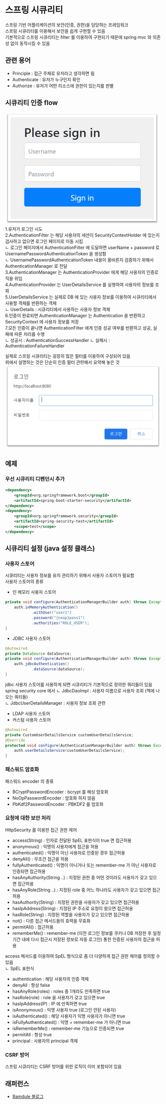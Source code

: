 # 스프링 시큐리티
스프링 기반 어플리케이션의 보안(인증, 권한)을 담당하는 프레임워크  
스프링 시큐리티를 이용해서 보안을 쉽게 구현할 수 있음  
기본적으로 스프링 시큐리티는 filter 를 이용하여 구현되기 때문에 spring mvc 와 의존성 없이 동작시킬 수 있음  

## 관련 용어
- Principle : 접근 주체로 유저라고 생각하면 됨 
- Authenticate : 유저가 누구인지 확인 
- Authorize : 유저가 어떤 리소스에 권한이 있는지를 판별

## 시큐리티 인증 flow
![chapter04-01](image/chapter04-01.png '시큐리티 동작 flow')
1.유저가 로그인 시도  
2.AuthenticationFilter 는 해당 사용자의 세션이 SecurityContextHolder 에 있는지 검사하고 없으면 로그인 페이지로 이동 시킴  
ㄴ 로그인 페이지에서 AuthenticationFilter 에 도달하면 userName + password 로 UsernamePasswordAuthenticationToken 을 생성함    
ㄴ UsernamePasswordAuthenticationToken 내용이 올바른지 검증하기 위해서 AuthenticationManager 로 전달  
3.AuthenticationManager 는 AuthenticationProvider 에게 해당 사용자의 인증로직을 위임  
4.AuthenticationProvider 는 UserDetailsService 를 실행하여 사용자의 정보를 조회  
5.UserDetailsService 는 실제로 DB 에 있는 사용자 정보를 이용하여 시큐리티에서 사용할 객체를 반환하는 객체  
ㄴ UserDetails : 시큐리티에서 사용하는 사용자 정보 객체   
6.인증이 완료되면 AuthenticationManager 는 Authentication 을 반환하고 SecurityContext 에 사용자 정보를 저장    
7.모든 인증이 끝나면 AuthenticationFilter 에게 인증 성공 여부를 반환하고 성공, 실패에 따른 처리를 수행  
ㄴ 성공시 : AuthenticationSuccessHandler
ㄴ 실패시 : AuthenticationFailureHandler
   
실제로 스프링 시큐리티는 굉장히 많은 필터를 이용하여 구성되어 있음  
위에서 설명하는 것은 단순히 인증 필터 관련해서 요약해 놓은 것  
![chapter04-02](image/chapter04-02.png '시큐리티 필터 체인')

## 예제 
### 우선 시큐리티 디펜던시 추가 
```xml
<dependency>
    <groupId>org.springframework.boot</groupId>
    <artifactId>spring-boot-starter-security</artifactId>
</dependency>
<dependency>
    <groupId>org.springframework.security</groupId>
    <artifactId>spring-security-test</artifactId>
    <scope>test</scope>
</dependency>
```

## 시큐리티 설정 (java 설정 클래스)

### 사용자 스토어 
시큐리티는 사용자 정보를 유지 관리하기 위해서 사용자 스토어가 필요함  
사용자 스토어의 종류 
- 인 메모리 사용자 스토어
```java
private void configure(AuthenticationManagerBuilder auth) throws Exception {
    auth.inMemoryAuthentication()
            .withUser("user1")
            .password("{noop}pass1")
            .authorities("ROLE_USER");
}
``` 
- JDBC 사용자 스토어 
```java
@Autowired
private DataSource dataSource;
private void configure(AuthenticationManagerBuilder auth) throws Exception {
    auth.jdbcAuthentication()
            .dataSource(dataSource);
}
```
jdbc 사용자 스토어를 사용하게 되면 시큐리티가 기본적으로 정의한 쿼리들이 있음   
spring security core 에서
ㄴ JdbcDaoImpl : 사용자 이름으로 사용자 조회 (책에 나오는 쿼리들)  
ㄴ JdbcUserDetailsManager : 사용자 정보 조회 관련 

- LDAP 사용자 스토어
- 커스텀 사용자 스토어
```java
@Autowired
private CustomUserDetailsService customUserDetailsService;
@Override
protected void configure(AuthenticationManagerBuilder auth) throws Exception {
    auth.userDetailsService(customUserDetailsService);
}
```
         
### 패스워드 암호화
패스워드 encoder 의 종류
- BCryptPasswordEncoder : bcrypt 를 해싱 암호화 
- NoOpPasswordEncoder : 암호화 하지 않음 
- PbKdf2PasswordEncoder : PBKDF2 를 암호화 

### 요청에 대한 보안 처리
HttpSecurity 를 이용한 접근 권한 제어  
- access(String) : 인자로 전달된 SpEL 표현식이 true 면 접근허용 
- anonymous() : 익명의 사용자에게 접근을 허용
- authenticated() : 익명이 아닌 사용자로 인증된 경우 접근허용
- denyAll() : 무조건 접근을 허용
- fullyAuthenticated() : 익명이 아니거나 또는 remember-me 가 아닌 사용자로 인증되면 접근허용
- hasAnyAuthority(String ..) : 지정된 권한 중 어떤 것이라도 사용자가 갖고 있으면 접근허용
- hasAnyRole(String ..) : 지정된 role 중 어느 하나라도 사용자가 갖고 있으면 접근허용 
- hasAuthority(String) : 지정된 권한을 사용자가 갖고 있으면 접근허용
- hasIpAddress(String) : 지정된 IP 주소로 요청이 왔으면 접근허용
- hasRole(String) : 지정된 역할을 사용자가 갖고 있으면 접근허용 
- not() : 다른 접근 메서드들의 효력을 무효화 
- permitAll() : 접근허용
- rememberMe() : remember-me (이전 로그인 정보를 쿠키나 DB 저장한 후 일정 기간 내에 다시 접근시 저장된 정보로 자동 로그인) 통한 인증된 사용자의 접근을 허용   
  
access 메서드를 이용하여 SpEL 형식으로 좀 더 다양하게 접근 권한 제어를 정의할 수 있음  
ㄴ SpEL 표현식   
- authentication : 해당 사용자의 인증 객체
- denyAll : 항상 false
- hasAnyRole(roles) : roles 중 1개라도 만족하면 true
- hasRole(role) : role 을 사용자가 갖고 있으면 true
- hasIpAddress(IP) : IP 에 만족하면 true
- isAnonymous() : 익명 사용자 true (로그인 안된 사용자)
- isAuthenticated() : 해당 사용자가 익명 사용자가 아니면 true
- isFullyAuthenticated() : 익명 + remember-me 가 아니면 true
- isRememberMe() : remember-me 기능으로 인증되면 true
- permitAll : 항상 true
- principal : 사용자의 principal 객체 
  
### CSRF 방어 
스프링 시큐리티는 CSRF 방어를 위한 로직이 이미 포함되어 있음  


## 래퍼런스
- [Bamdule 블로그](https://bamdule.tistory.com/52)